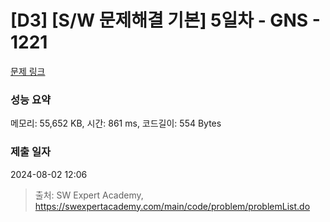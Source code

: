# [D3] [S/W 문제해결 기본] 5일차 - GNS - 1221 

[문제 링크](https://swexpertacademy.com/main/code/problem/problemDetail.do?contestProbId=AV14jJh6ACYCFAYD) 

### 성능 요약

메모리: 55,652 KB, 시간: 861 ms, 코드길이: 554 Bytes

### 제출 일자

2024-08-02 12:06



> 출처: SW Expert Academy, https://swexpertacademy.com/main/code/problem/problemList.do